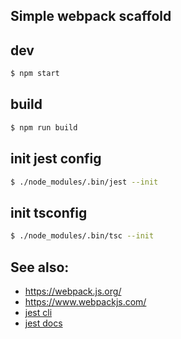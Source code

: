 ## Simple webpack scaffold

## dev
```sh
$ npm start
```

## build
```sh
$ npm run build
```


## init jest config
```sh
$ ./node_modules/.bin/jest --init
```

## init tsconfig
```sh
$ ./node_modules/.bin/tsc --init
```


## See also:
- https://webpack.js.org/
- https://www.webpackjs.com/
- [jest cli](https://jestjs.io/docs/en/cli)
- [jest docs](https://jestjs.io/docs/en/getting-started)